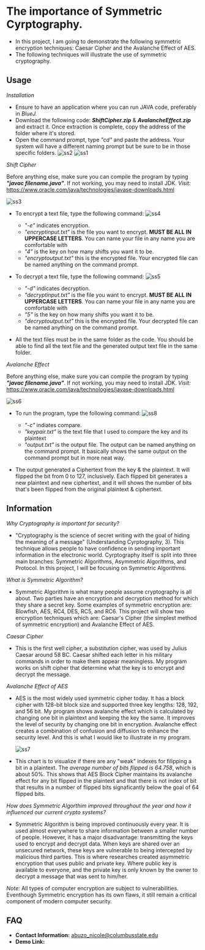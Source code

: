 # The importance of Symmetric Cyrptography.
* In this project, I am going to demonstrate the following symmetric encryption techniques: Caesar Cipher and the Avalanche Effect of AES. 
* The following techniques will illustrate the use of symmetric cryptography.

## Usage
*Installation*
* Ensure to have an application where you can run JAVA code, preferably in _BlueJ._
* Download the following code: **_ShiftCipher.zip_** & **_AvalancheEffect.zip_** and extract it. Once extraction is complete, copy the address of the folder where it's stored. 
* Open the command prompt, type _"cd"_ and paste the address. Your system will have a different naming prompt but be sure to be in those specific folders.
![ss2](https://user-images.githubusercontent.com/60201371/81632903-fe785100-93d0-11ea-877a-0923a0f80e13.PNG)
![ss1](https://user-images.githubusercontent.com/60201371/81632825-ce30b280-93d0-11ea-82e3-93aa6f5d1a75.PNG)



*Shift Cipher*

Before anything else, make sure you can compile the program by typing **_"javac filename.java"_**. If not working, you may need to install JDK. _Visit:_ https://www.oracle.com/java/technologies/javase-downloads.html

![ss3](https://user-images.githubusercontent.com/60201371/81634333-5ebcc200-93d4-11ea-9124-5c3ac9fe9536.PNG)

* To encrypt a text file, type the following command:
![ss4](https://user-images.githubusercontent.com/60201371/81634330-5e242b80-93d4-11ea-87be-1ca0b33771c3.PNG)
  - _"-e"_ indicates encryption.
  - _"encryptinput.txt"_ is the file you want to encrypt. **MUST BE ALL IN UPPERCASE LETTERS**. You can name your file in any name you are comfortable with
  - _"4"_ is the key on how many shifts you want it to be.
  - _"encryptoutput.txt"_ this is the encrypted file. Your encrypted file can be named anything on the command prompt.

* To decrypt a text file, type the following command:
![ss5](https://user-images.githubusercontent.com/60201371/81634332-5ebcc200-93d4-11ea-89e9-bf858b676da6.PNG)
  - _"-d"_ indicates decryption.
  - _"decryptinput.txt"_ is the file you want to encrypt. **MUST BE ALL IN UPPERCASE LETTERS**. You can name your file in any name you are comfortable with
  - _"5"_ is the key on how many shifts you want it to be.
  - _"decryptoutput.txt"_ this is the encrypted file. Your decrypted file can be named anything on the command prompt.

* All the text files must be in the same folder as the code. You should be able to find all the text file and the generated output text file in the same folder. 


*Avalanche Effect*

Before anything else, make sure you can compile the program by typing **_"javac filename.java"_**. If not working, you may need to install JDK. _Visit:_ https://www.oracle.com/java/technologies/javase-downloads.html

![ss6](https://user-images.githubusercontent.com/60201371/81635309-8dd43300-93d6-11ea-827e-9a8677fb7154.PNG)

* To run the program, type the following command:
![ss8](https://user-images.githubusercontent.com/60201371/81725171-0e347b80-944b-11ea-9721-561b2f153691.PNG)
  - _"-c"_ indiates compare.
  - _"keypair.txt"_ is the text file that I used to compare the key and its plaintext
  - _"output.txt"_ is the output file. The output can be named anything on the command prompt. It basically shows the same output on the command prompt but in more neat way.
  
* The output generated a Ciphertext from the key & the plaintext. It will flipped the bit from 0 to 127, inclusively. Each flipped bit generates a new plaintext and new ciphertext, and it will shows the number of bits that's been flipped from the original plaintext & ciphertext.

## Information
*Why Cryptography is important for security?*
* "Cryptography is the science of secret writing with the goal of hiding the meaning of a message" (Understanding Cyrptography, 3). This technique allows people to have confidence in sending important information in the electronic world.
Cyrptography itself is split into three main branches: Symmetric Algorithms, Asymmetric Algorithms, and Protocol. In this project, I will be focusing on Symmetric Algorithms. 

*What is Symmetric Algorithm?*
* Symmetric Algorithm is what many people assume cryptography is all about. Two parties have an encryption and decryption method for which they share a secret key. Some examples of symmetric encryption are: Blowfish, AES, RC4, DES, RC5, and RC6. This project will show two encryption techniques which are: Caesar's Cipher (the simplest method of symmetric encryption) and Avalanche Effect of AES.

*Caesar Cipher*
* This is the first well cipher, a substitution cipher, was used by Julius Caesar around 58 BC. Caesar shifted each letter in his military commands in order to make them appear meaningless. My program works on shift cipher that determine what the key is to encrypt and decrypt the message.

*Avalanche Effect of AES*
* AES is the most widely used symmetric cipher today. It has a block cipher with 128-bit block size and supported three key lengths: 128, 192, and 56 bit. My program shows avalanche effect which is calculated by changing one bit in plaintext and keeping the key the same. It improves the level of security by changing one bit in encryption. Avalanche effect creates a combination of confusion and diffusion to enhance the security level. And this is what I would like to illustrate in my program.

    ![ss7](https://user-images.githubusercontent.com/60201371/81724264-b1849100-9449-11ea-836a-d9e29bb942eb.PNG)
* This chart is to visualize if there are any "weak" indexes for filipping a bit in a plaintext. The *average number of bits flipped is 64.758*, which is about 50%. This shows that AES Block Cipher maintains its avalanche effect for any bit flipped in the plaintext and that there is not index of bit that results in a number of flipped bits signaficantly below the goal of 64 flipped bits. 

*How does Symmetric Algorthim improved throughout the year and how it influenced our current crypto systems?*
* Symmetric Algorithm is being improved continuously every year. It is used almost everywhere to share information between a smaller number of people. However, it has a major disadvantage: transmitting the keys used to encrypt and decrypt data. When keys are shared over an unsecured network, these keys are vulnerable to being intercepted by malicious third parties. This is where researches created asymmetric encryption that uses public and private key. Where public key is available to everyone, and the private key is only known by the owner to decrypt a message that was sent to him/her. 

*Note:* All types of computer encryption are subject to vulnerabilities. Eventhough Symmetric encryption has its own flaws, it still remain a critical component of modern computer security. 


## FAQ
* **Contact Information:** abuzo_nicole@columbusstate.edu
* **Demo Link:** 


